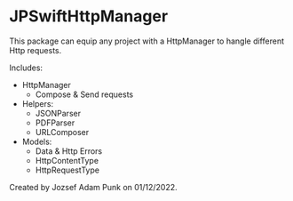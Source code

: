 # JPSwiftHttpManager

This package can equip any project with a HttpManager to hangle different Http requests.

Includes:
- HttpManager
    - Compose & Send requests
- Helpers:
    - JSONParser
    - PDFParser
    - URLComposer
- Models:
    - Data & Http Errors
    - HttpContentType
    - HttpRequestType

Created by Jozsef Adam Punk on 01/12/2022.
